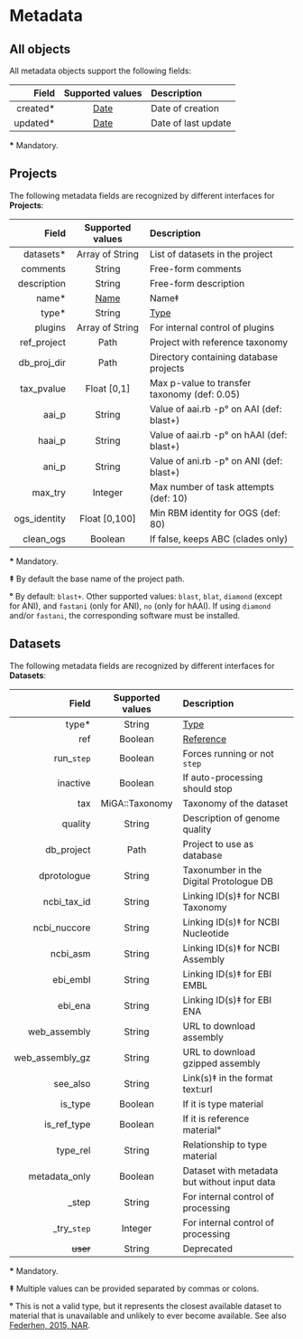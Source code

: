 # Metadata

## All objects

All metadata objects support the following fields:

| Field        | Supported values                  | Description
| ------------:|:---------------------------------:|:-------------------
| created*     | [Date](../glossary.md#miga-dates) | Date of creation
| updated*     | [Date](../glossary.md#miga-dates) | Date of last update

**\*** Mandatory.

## Projects

The following metadata fields are recognized by different interfaces for
**Projects**:

| Field        | Supported values | Description
| ------------:|:----------------:|:------------------------------------
| datasets*    | Array of String  | List of datasets in the project
| comments     | String           | Free-form comments
| description  | String           | Free-form description
| name*        | [Name](../glossary.md#miga-names) | Name‡
| type*        | String           | [Type](../part2/types.md#project-types)
| plugins      | Array of String  | For internal control of plugins
| ref_project  | Path             | Project with reference taxonomy
| db_proj_dir  | Path             | Directory containing database projects
| tax_pvalue   | Float [0,1]      | Max p-value to transfer taxonomy (def: 0.05)
| aai_p        | String           | Value of aai.rb -p° on AAI (def: blast+)
| haai_p       | String           | Value of aai.rb -p° on hAAI (def: blast+)
| ani_p        | String           | Value of ani.rb -p° on ANI (def: blast+)
| max_try      | Integer          | Max number of task attempts (def: 10)
| ogs_identity | Float [0,100]    | Min RBM identity for OGS (def: 80)
| clean_ogs    | Boolean          | If false, keeps ABC (clades only)

**\*** Mandatory.

**‡** By default the base name of the project path.

**°** By default: `blast+`. Other supported values: `blast`, `blat`,
`diamond` (except for ANI), and `fastani` (only for ANI), `no` (only for hAAI).
If using `diamond` and/or `fastani`, the corresponding software must be
installed.

## Datasets

The following metadata fields are recognized by different interfaces for
**Datasets**:

| Field        | Supported values | Description
| ------------:|:----------------:|:----------------------------------
| type*        | String           | [Type](../part2/types.md#dataset-types)
| ref          | Boolean          | [Reference](../part2/types.md#reference)
| run_`step`   | Boolean          | Forces running or not `step`
| inactive     | Boolean          | If auto-processing should stop
| tax          | MiGA::Taxonomy   | Taxonomy of the dataset
| quality      | String           | Description of genome quality
| db_project   | Path             | Project to use as database
| dprotologue  | String           | Taxonumber in the Digital Protologue DB
| ncbi_tax_id  | String           | Linking ID(s)‡ for NCBI Taxonomy
| ncbi_nuccore | String           | Linking ID(s)‡ for NCBI Nucleotide
| ncbi_asm     | String           | Linking ID(s)‡ for NCBI Assembly
| ebi_embl     | String           | Linking ID(s)‡ for EBI EMBL
| ebi_ena      | String           | Linking ID(s)‡ for EBI ENA
| web_assembly | String           | URL to download assembly
| web_assembly_gz | String        | URL to download gzipped assembly
| see_also     | String           | Link(s)‡ in the format text:url
| is_type      | Boolean          | If it is type material
| is_ref_type  | Boolean          | If it is reference material°
| type_rel     | String           | Relationship to type material
| metadata_only | Boolean         | Dataset with metadata but without input data
| _step        | String           | For internal control of processing
| \_try_`step` | Integer          | For internal control of processing
| ~~user~~     | String           | Deprecated

**\*** Mandatory.

**‡** Multiple values can be provided separated by commas or colons.

**°** This is not a valid type, but it represents the closest available dataset
to material that is unavailable and unlikely to ever become available.
See also [Federhen, 2015, NAR](https://doi.org/10.1093/nar/gku1127).

